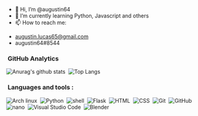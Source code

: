 - 👋 Hi, I’m @augustin64
- 🌱 I’m currently learning Python, Javascript and others
- 📫 How to reach me: 
 + augustin.lucas65@gmail.com
 + augustin64#8544 

### &nbsp;GitHub Analytics
![Anurag's github stats](https://github-readme-stats.vercel.app/api?username=augustin64&theme=dark&show_icons=true)&nbsp; 
![Top Langs](https://github-readme-stats.vercel.app/api/top-langs/?username=augustin64&theme=dark&show_icons=true)

### &nbsp;Languages and tools :
![Arch linux](https://img.shields.io/badge/-Arch_Linux-141a20?logo=arch-linux)&nbsp;
![Python](https://img.shields.io/badge/-Python-141a20?logo=python)&nbsp;
![shell](https://img.shields.io/badge/-Shell_Script-141a20?logo=shell)&nbsp;
![Flask](https://img.shields.io/badge/-Flask-141a20?logo=flask)&nbsp;
![HTML](https://img.shields.io/badge/-HTML-141a20?logo=HTML5)&nbsp;
![CSS](https://img.shields.io/badge/-CSS-141a20?logo=CSS3&logoColor=1572B6)&nbsp;
![Git](https://img.shields.io/badge/-Git-141a20?logo=git)&nbsp;
![GitHub](https://img.shields.io/badge/-GitHub-141a20?logo=github)&nbsp;
![nano](https://img.shields.io/badge/-Nano-141a20?logo=nano)&nbsp;
![Visual Studio Code](https://img.shields.io/badge/-Visual%20Studio%20Code-141a20?logo=visual-studio-code&logoColor=007ACC)&nbsp;
![Blender](https://img.shields.io/badge/-blender-141a20?logo=blender)&nbsp;

